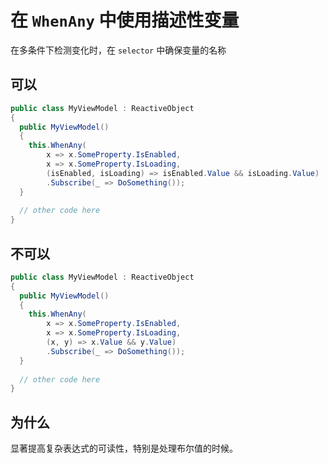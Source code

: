# 在 `WhenAny` 中使用描述性变量
在多条件下检测变化时，在 `selector` 中确保变量的名称

## 可以
```csharp
public class MyViewModel : ReactiveObject
{
  public MyViewModel()
  {
    this.WhenAny(
        x => x.SomeProperty.IsEnabled,
        x => x.SomeProperty.IsLoading,
        (isEnabled, isLoading) => isEnabled.Value && isLoading.Value)
        .Subscribe(_ => DoSomething());
  }
  
  // other code here
}
```

## 不可以
```csharp
public class MyViewModel : ReactiveObject
{
  public MyViewModel()
  {
    this.WhenAny(
        x => x.SomeProperty.IsEnabled,
        x => x.SomeProperty.IsLoading,
        (x, y) => x.Value && y.Value)
        .Subscribe(_ => DoSomething());
  }
  
  // other code here
}
```

## 为什么
显著提高复杂表达式的可读性，特别是处理布尔值的时候。